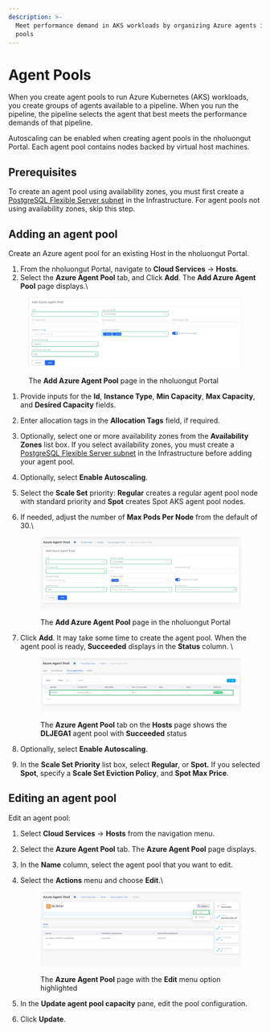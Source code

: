 ```yaml
---
description: >-
  Meet performance demand in AKS workloads by organizing Azure agents into agent
  pools
---
```


# Agent Pools

When you create agent pools to run Azure Kubernetes (AKS) workloads, you create groups of agents available to a pipeline. When you run the pipeline, the pipeline selects the agent that best meets the performance demands of that pipeline.

Autoscaling can be enabled when creating agent pools in the nholuongut Portal. Each agent pool contains nodes backed by virtual host machines.

## Prerequisites

To create an agent pool using availability zones, you must first create a [PostgreSQL Flexible Server subnet](databases/postgresql-flexible-server.md#create-a-postgresql-flexible-server-subnet-in-the-infrastructure) in the Infrastructure. For agent pools not using availability zones, skip this step.&#x20;

## Adding an agent pool

Create an Azure agent pool for an existing Host in the nholuongut Portal.

1. From the nholuongut Portal, navigate to **Cloud Services** -> **Hosts**.
2. Select the **Azure Agent Pool** tab, and Click **Add**. The **Add Azure Agent Pool** page displays.\


<figure><img src="../../.gitbook/assets/new agent pool.png" alt=""><figcaption><p>The <strong>Add Azure Agent Pool</strong> page in the nholuongut Portal</p></figcaption></figure>

1. Provide inputs for the **Id**, **Instance Type**, **Min Capacity**, **Max Capacity**, and **Desired Capacity** fields.
2. Enter allocation tags in the **Allocation Tags** field, if required.
3. Optionally, select one or more availability zones from the **Availability Zones** list box. If you select availability zones, you must create a [PostgreSQL Flexible Server subnet](databases/postgresql-flexible-server.md#create-a-postgresql-flexible-server-subnet-in-the-infrastructure) in the Infrastructure before adding your agent pool. &#x20;
4. Optionally, select **Enable Autoscaling**.
5. Select the **Scale Set** priority: **Regular** creates a regular agent pool node with standard priority and **Spot** creates Spot AKS agent pool nodes.
6.  If needed, adjust the number of **Max Pods Per Node** from the default of 30.\


    <figure><img src="../../.gitbook/assets/add agent pool.png" alt=""><figcaption><p>The <strong>Add Azure Agent Pool</strong> page in the nholuongut Portal</p></figcaption></figure>
7.  Click **Add**. It may take some time to create the agent pool. When the agent pool is ready, **Succeeded** displays in the **Status** column. \


    <figure><img src="../../.gitbook/assets/agent pool success.png" alt=""><figcaption><p>The <strong>Azure Agent Pool</strong> tab on the <strong>Hosts</strong> page shows the <strong>DLJEGA1</strong> agent pool with <strong>Succeeded</strong> status</p></figcaption></figure>
8. Optionally, select **Enable Autoscaling**.
9. In the **Scale Set Priority** list box, select **Regular**, or **Spot.** If you selected **Spot**, specify a **Scale Set Eviction Policy**, and **Spot Max Price**.

## Editing an agent pool

Edit an agent pool:

1. Select **Cloud Services** -> **Hosts** from the navigation menu.
2. Select the **Azure Agent Pool** tab. The **Azure Agent Pool** page displays.
3. In the **Name** column, select the agent pool that you want to edit.
4.  Select the **Actions** menu and choose **Edit**.\


    <figure><img src="../../.gitbook/assets/edit agent pool.png" alt=""><figcaption><p>The <strong>Azure Agent Pool</strong> page with the <strong>Edit</strong> menu option highlighted</p></figcaption></figure>
5. In the **Update agent pool capacity** pane, edit the pool configuration.
6. Click **Update**.
